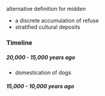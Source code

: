 alternative definition for midden
- a discrete accumulation of refuse
- stratified cultural deposits

### Timeline
##### 20,000 - 15,000 years ago
- domestication of dogs
##### 15,000 - 10,000 years ago

